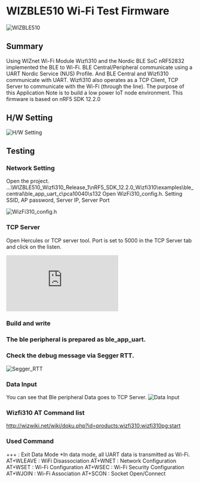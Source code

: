 # WIZBLE510 Wi-Fi Test Firmware

![WIZBLE510](http://wiznetmuseum.com/wp/wp-content/uploads/2017/01/1_1.png "WIZBLE510")

## Summary

Using WIZnet Wi-Fi Module Wizfi310 and the Nordic BLE SoC nRF52832 implemented the BLE to Wi-Fi. BLE Central/Peripheral communicate using a UART Nordic Service (NUS) Profile. And BLE Central and Wizfi310 communicate with UART. Wizfi310 also operates as a TCP Client, TCP Server to communicate with the Wi-Fi (through the line). The purpose of this Application Note is to build a low power IoT node environment. This firmware is based on nRF5 SDK 12.2.0

## H/W Setting

![H/W Setting](http://wiznetmuseum.com/wp/wp-content/uploads/2017/01/WIZBLE510_HW_Setting.png "H/W Setting")

## Testing

### Network Setting
Open the project.
\...\WIZBLE510_Wizfi310_Release_1\nRF5_SDK_12.2.0_Wizfi310\examples\ble_central\ble_app_uart_c\pca10040\s132
Open WizFi310_config.h. Setting SSID, AP password, Server IP, Server Port

![WizFi310_config.h](http://wiznetmuseum.com/wp/wp-content/uploads/2017/01/WIZBLE510_HW_Setting1.png "WizFi310_config.h")

### TCP Server
Open Hercules or TCP server tool. Port is set to 5000 in the TCP Server tab and click on the listen.

![Hercules2](http://wizwiki.net/wiki/lib/exe/fetch.php?media=osh:cookie:3-6_bte_testing.jpg "Hercules2")

### Build and write
### The ble peripheral is prepared as ble_app_uart.
### Check the debug message via Segger RTT.
![Segger_RTT](http://wiznetmuseum.com/wp/wp-content/uploads/2017/01/WIZBLE510_segger.png "Segger_RTT")

### Data Input
You can see that Ble peripheral Data goes to TCP Server.
![Data Input](http://wiznetmuseum.com/wp/wp-content/uploads/2017/01/WIZBLE510_Result.png "Data Input")


### Wizfi310 AT Command list
http://wizwiki.net/wiki/doku.php?id=products:wizfi310:wizfi310pg:start

### Used Command
+++ : Exit Data Mode   *In data mode, all UART data is transmitted as Wi-Fi.
AT+WLEAVE : WiFi Disassociation
AT+WNET : Network Configuration
AT+WSET : Wi-Fi Configuration
AT+WSEC : Wi-Fi Security Configuration
AT+WJOIN : Wi-Fi Association
AT+SCON : Socket Open/Connect


